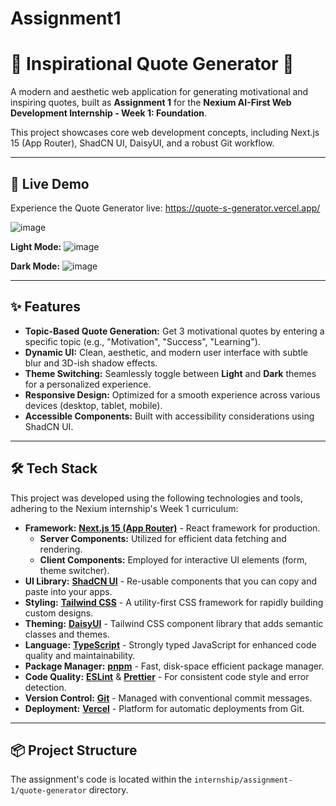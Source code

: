 # Assignment1

# 🌟 Inspirational Quote Generator 🌟

A modern and aesthetic web application for generating motivational and inspiring quotes, built as **Assignment 1** for the **Nexium AI-First Web Development Internship - Week 1: Foundation**.

This project showcases core web development concepts, including Next.js 15 (App Router), ShadCN UI, DaisyUI, and a robust Git workflow.

---

## 🚀 Live Demo

Experience the Quote Generator live:
https://quote-s-generator.vercel.app/

![image](https://github.com/user-attachments/assets/f2cd48f9-ca49-46fd-ac8e-a03e12f34577)

**Light Mode:**
![image](https://github.com/user-attachments/assets/7f6b4379-b0de-434a-a6b5-97fa2b9d13c1)

**Dark Mode:**
![image](https://github.com/user-attachments/assets/92e4f067-09a2-4377-a97e-af331d92d455)

---

## ✨ Features

* **Topic-Based Quote Generation:** Get 3 motivational quotes by entering a specific topic (e.g., "Motivation", "Success", "Learning").
* **Dynamic UI:** Clean, aesthetic, and modern user interface with subtle blur and 3D-ish shadow effects.
* **Theme Switching:** Seamlessly toggle between **Light** and **Dark** themes for a personalized experience.
* **Responsive Design:** Optimized for a smooth experience across various devices (desktop, tablet, mobile).
* **Accessible Components:** Built with accessibility considerations using ShadCN UI.

---

## 🛠️ Tech Stack

This project was developed using the following technologies and tools, adhering to the Nexium internship's Week 1 curriculum:

* **Framework:** [**Next.js 15 (App Router)**](https://nextjs.org/) - React framework for production.
    * **Server Components:** Utilized for efficient data fetching and rendering.
    * **Client Components:** Employed for interactive UI elements (form, theme switcher).
* **UI Library:** [**ShadCN UI**](https://ui.shadcn.com/) - Re-usable components that you can copy and paste into your apps.
* **Styling:** [**Tailwind CSS**](https://tailwindcss.com/) - A utility-first CSS framework for rapidly building custom designs.
* **Theming:** [**DaisyUI**](https://daisyui.com/) - Tailwind CSS component library that adds semantic classes and themes.
* **Language:** [**TypeScript**](https://www.typescriptlang.org/) - Strongly typed JavaScript for enhanced code quality and maintainability.
* **Package Manager:** [**pnpm**](https://pnpm.io/) - Fast, disk-space efficient package manager.
* **Code Quality:** [**ESLint**](https://eslint.org/) & [**Prettier**](https://prettier.io/) - For consistent code style and error detection.
* **Version Control:** [**Git**](https://git-scm.com/) - Managed with conventional commit messages.
* **Deployment:** [**Vercel**](https://vercel.com/) - Platform for automatic deployments from Git.

---

## 📦 Project Structure

The assignment's code is located within the `internship/assignment-1/quote-generator` directory.
